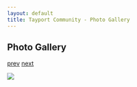 ```yaml
---
layout: default
title: Tayport Community - Photo Gallery
---
```

## Photo Gallery

[prev](http://tayport.org.uk/photo/293) [next](http://tayport.org.uk/photo/295)

![ ](http://tayport.org.uk/media/294.jpg " ")

